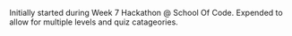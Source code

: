 Initially started during Week 7 Hackathon @ School Of Code.
Expended to allow for multiple levels and quiz catageories.
